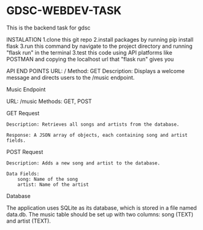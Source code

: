 # GDSC-WEBDEV-TASK
This is the backend task for gdsc

INSTALATION
1.clone this git repo
2.install packages by running pip install flask
3.run this command by navigate to the project directory and running "flask run" in the terminal
3.test this code using API platforms like POSTMAN and copying the localhost url that "flask  run" gives you

API END POINTS
URL: /
Method: GET
Description: Displays a welcome message and directs users to the /music endpoint.

Music Endpoint

URL: /music
Methods: GET, POST

GET Request

    Description: Retrieves all songs and artists from the database.

    Response: A JSON array of objects, each containing song and artist fields.

POST Request

    Description: Adds a new song and artist to the database.

    Data Fields:
        song: Name of the song
        artist: Name of the artist

Database

The application uses SQLite as its database, which is stored in a file named data.db. The music table should be set up with two columns: song (TEXT) and artist (TEXT).

